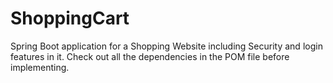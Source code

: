 # ShoppingCart
Spring Boot application for a Shopping Website including Security and login features in it. Check out all the dependencies in the POM file before implementing. 
